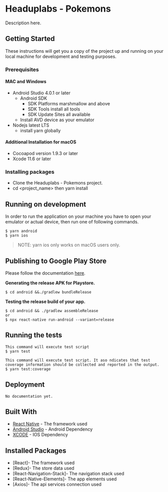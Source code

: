 # Headuplabs - Pokemons

Description here.

## Getting Started

These instructions will get you a copy of the project up and running on your local machine for development and testing purposes.

### Prerequisites

#### MAC and Windows

- Android Studio 4.0.1 or later
  - Android SDK
    - SDK Platforms marshmallow and above
    - SDK Tools install all tools
    - SDK Update Sites all available
  - Install AVD device as your emulator
- Nodejs latest LTS
  - install yarn globally

#### Additional Installation for macOS

- Cocoapod version 1.9.3 or later
- Xcode 11.6 or later

### Installing packages

- Clone the Headuplabs - Pokemons project.
- cd <project_name> then yarn install

## Running on development

In order to run the application on your machine you have to open your emulator or actual device, then run one of following commands.

```
$ yarn android
$ yarn ios
```

> NOTE: yarn ios only works on macOS users only.

## Publishing to Google Play Store

Please follow the documentation [here](https://reactnative.dev/docs/signed-apk-android).

**Generating the release APK for Playstore.**

```
$ cd android &&./gradlew bundleRelease
```

**Testing the release build of your app.**

```
$ cd android && ./gradlew assembleRelease
or
$ npx react-native run-android --variant=release
```

## Running the tests

```
This command will execute test script
$ yarn test
```

```
This command will execute test script. It aso ndicates that test coverage information should be collected and reported in the output.
$ yarn test:coverage
```

## Deployment

    No documentation yet.

## Built With

- [React Native](https://reactnative.dev/) - The framework used
- [Android Studio](https://developer.android.com/) - Android Dependency
- [XCODE](https://developer.apple.com/xcode/) - IOS Dependency

## Installed Packages

- [React]- The framework used
- [Redux]- The store data used
- [React-Navigation-Stack]- The navigation stack used
- [React-Native-Elements]- The app elements used
- [Axios]- The api services connection used
